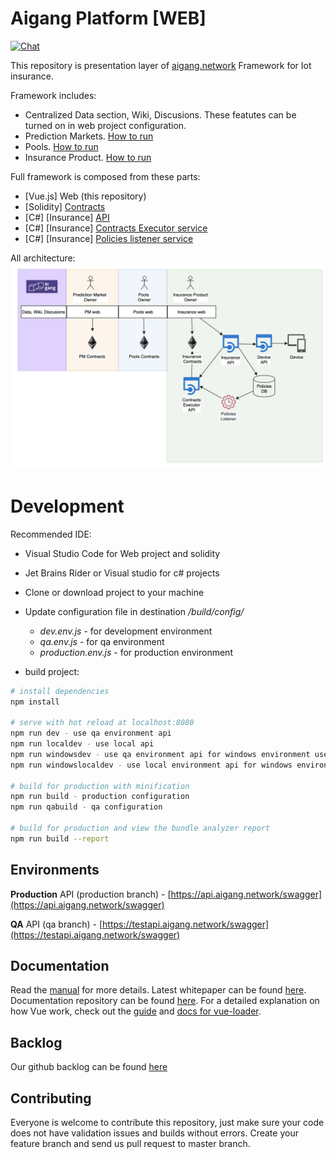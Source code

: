 # Aigang Platform [WEB]
[![Chat](https://badges.gitter.im/org.png)](https://gitter.im/AigangNetwork/Lobby?utm_source=share-link&utm_medium=link&utm_campaign=share-link)

This repository is presentation layer of [aigang.network](https://aigang.network) Framework for Iot insurance.


Framework includes:
 - Centralized Data section, Wiki, Discusions. These featutes can be turned on in web project configuration.
 - Prediction Markets. [How to run](docs/PredictionMarket.md)
 - Pools. [How to run](docs/Pools.md)
 - Insurance Product. [How to run](docs/InsuranceProduct.md)

Full framework is composed from these parts:
 - [Vue.js] Web (this repository)
 - [Solidity] [Contracts](https://github.com/AigangNetwork/aigang-contracts)
 - [C#] [Insurance] [API](https://github.com/AigangNetwork/aigang-api)
 - [C#] [Insurance] [Contracts Executor service](https://github.com/AigangNetwork/aigang-contracts-executor-public)
 - [C#] [Insurance] [Policies listener service](https://github.com/AigangNetwork/aigang-policies-listener-public)

All architecture:
![Architecture](docs/images/Architecture.png?raw=true "Architecture")


# Development

Recommended IDE:

- Visual Studio Code for Web project and solidity  
- Jet Brains Rider or Visual studio for c# projects  
  
- Clone or download project to your machine
- Update configuration file in destination */build/config/*  
  - *dev.env.js* - for development environment  
  - *qa.env.js* - for qa environment  
  - *production.env.js* - for production environment  
- build project:  

``` bash
# install dependencies
npm install

# serve with hot reload at localhost:8080
npm run dev - use qa environment api
npm run localdev - use local api
npm run windowsdev - use qa environment api for windows environment users
npm run windowslocaldev - use local environment api for windows environment users

# build for production with minification
npm run build - production configuration
npm run qabuild - qa configuration

# build for production and view the bundle analyzer report
npm run build --report
```
## Environments
**Production**
API (production branch) - [https://api.aigang.network/swagger](https://api.aigang.network/swagger)

**QA**
API (qa branch) - [https://testapi.aigang.network/swagger](https://testapi.aigang.network/swagger)

## Documentation

Read the  [manual](https://aigang.readthedocs.io/en/latest/)  for more details. Latest whitepaper can be found [here](https://aigang.network/whitepaper). Documentation repository can be found [here](https://github.com/AigangNetwork/aigang-docs). For a detailed explanation on how Vue work, check out the [guide](http://vuejs-templates.github.io/webpack/) and [docs for vue-loader](http://vuejs.github.io/vue-loader).

## Backlog
Our github backlog can be found [here](https://github.com/AigangNetwork/aigang-platform-web/projects/1)


## Contributing

Everyone is welcome to contribute this repository, just make sure your code does not have validation issues and builds without errors. Create your feature branch and send us pull request to master branch.
